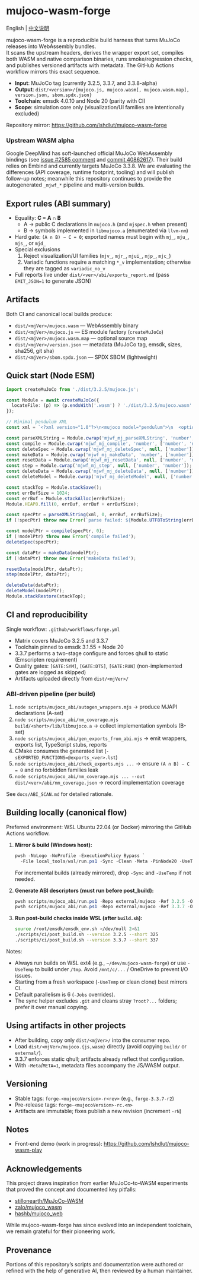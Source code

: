# mujoco-wasm-forge

English | [中文说明](README.zh-CN.md)

mujoco-wasm-forge is a reproducible build harness that turns MuJoCo releases into WebAssembly bundles.  
It scans the upstream headers, derives the wrapper export set, compiles both WASM and native comparison binaries, runs smoke/regression checks, and publishes versioned artifacts with metadata. The GitHub Actions workflow mirrors this exact sequence.

- **Input**: MuJoCo tag (currently 3.2.5, 3.3.7, and 3.3.8-alpha)  
- **Output**: `dist/<version>/{mujoco.js, mujoco.wasm[, mujoco.wasm.map], version.json, sbom.spdx.json}`  
- **Toolchain**: emsdk 4.0.10 and Node 20 (parity with CI)  
- **Scope**: simulation core only (visualization/UI families are intentionally excluded)

Repository mirror: https://github.com/lshdlut/mujoco-wasm-forge

### Upstream WASM alpha

Google DeepMind has soft-launched official MuJoCo WebAssembly bindings (see [issue #2585 comment](https://github.com/google-deepmind/mujoco/issues/2585#issuecomment-3473495118) and [commit 40862617](https://github.com/google-deepmind/mujoco/commit/4086261714d7cfbc1745d4c6cb0aa2116df45312)). Their build relies on Embind and currently targets MuJoCo 3.3.8. We are evaluating the differences (API coverage, runtime footprint, tooling) and will publish follow-up notes; meanwhile this repository continues to provide the autogenerated `_mjwf_*` pipeline and multi-version builds.

## Export rules (ABI summary)

- Equality: **C = A ∩ B**  
  - A → public C declarations in `mujoco.h` (and `mjspec.h` when present)  
  - B → symbols implemented in `libmujoco.a` (enumerated via `llvm-nm`)
- Hard gate: `(A ∩ B) − C = 0`; exported names must begin with `mj_`, `mju_`, `mjs_`, or `mjd_`
- Special exclusions  
  1. Reject visualization/UI families (`mjv_`, `mjr_`, `mjui_`, `mjp_`, `mjc_`)  
  2. Variadic functions require a matching `*_v` implementation; otherwise they are tagged as `variadic_no_v`
- Full reports live under `dist/<ver>/abi/exports_report.md` (pass `EMIT_JSON=1` to generate JSON)

## Artifacts

Both CI and canonical local builds produce:

- `dist/<mjVer>/mujoco.wasm` — WebAssembly binary
- `dist/<mjVer>/mujoco.js` — ES module factory (`createMuJoCo`)
- `dist/<mjVer>/mujoco.wasm.map` — optional source map
- `dist/<mjVer>/version.json` — metadata (MuJoCo tag, emsdk, sizes, sha256, git sha)
- `dist/<mjVer>/sbom.spdx.json` — SPDX SBOM (lightweight)

## Quick start (Node ESM)

```ts
import createMuJoCo from './dist/3.2.5/mujoco.js';

const Module = await createMuJoCo({
  locateFile: (p) => (p.endsWith('.wasm') ? './dist/3.2.5/mujoco.wasm' : p),
});

// Minimal pendulum XML
const xml = `<?xml version="1.0"?>\n<mujoco model="pendulum">\n  <option timestep="0.002" gravity="0 0 -9.81"/>\n  <worldbody>\n    <body name="link" pos="0 0 0.1">\n      <joint name="hinge" type="hinge" axis="0 1 0" damping="0.01"/>\n      <geom type="capsule" fromto="0 0 0 0 0 0.2" size="0.02" density="1000"/>\n    </body>\n  </worldbody>\n</mujoco>`;

const parseXMLString = Module.cwrap('mjwf_mj_parseXMLString', 'number', ['string', 'number', 'number', 'number']);
const compile = Module.cwrap('mjwf_mj_compile', 'number', ['number', 'number']);
const deleteSpec = Module.cwrap('mjwf_mj_deleteSpec', null, ['number']);
const makeData = Module.cwrap('mjwf_mj_makeData', 'number', ['number']);
const resetData = Module.cwrap('mjwf_mj_resetData', null, ['number', 'number']);
const step = Module.cwrap('mjwf_mj_step', null, ['number', 'number']);
const deleteData = Module.cwrap('mjwf_mj_deleteData', null, ['number']);
const deleteModel = Module.cwrap('mjwf_mj_deleteModel', null, ['number']);

const stackTop = Module.stackSave();
const errBufSize = 1024;
const errBuf = Module.stackAlloc(errBufSize);
Module.HEAP8.fill(0, errBuf, errBuf + errBufSize);

const specPtr = parseXMLString(xml, 0, errBuf, errBufSize);
if (!specPtr) throw new Error(`parse failed: ${Module.UTF8ToString(errBuf)}`);

const modelPtr = compile(specPtr, 0);
if (!modelPtr) throw new Error('compile failed');
deleteSpec(specPtr);

const dataPtr = makeData(modelPtr);
if (!dataPtr) throw new Error('makeData failed');

resetData(modelPtr, dataPtr);
step(modelPtr, dataPtr);

deleteData(dataPtr);
deleteModel(modelPtr);
Module.stackRestore(stackTop);
```

## CI and reproducibility

Single workflow: `.github/workflows/forge.yml`

- Matrix covers MuJoCo 3.2.5 and 3.3.7
- Toolchain pinned to emsdk 3.1.55 + Node 20
- 3.3.7 performs a two-stage configure and forces qhull to static (Emscripten requirement)
- Quality gates: `[GATE:SYM]`, `[GATE:DTS]`, `[GATE:RUN]` (non-implemented gates are logged as skipped)
- Artifacts uploaded directly from `dist/<mjVer>/`

### ABI-driven pipeline (per build)

1. `node scripts/mujoco_abi/autogen_wrappers.mjs` → produce MJAPI declarations (A-set)  
2. `node scripts/mujoco_abi/nm_coverage.mjs build/<short>/lib/libmujoco.a` → collect implementation symbols (B-set)  
3. `node scripts/mujoco_abi/gen_exports_from_abi.mjs` → emit wrappers, exports list, TypeScript stubs, reports  
4. CMake consumes the generated list (`-sEXPORTED_FUNCTIONS=@exports_<ver>.lst`)  
5. `node scripts/mujoco_abi/check_exports.mjs ...` → ensure `(A ∩ B) − C = 0` and no forbidden families leak  
6. `node scripts/mujoco_abi/nm_coverage.mjs ... --out dist/<ver>/abi/nm_coverage.json` → record implementation coverage

See `docs/ABI_SCAN.md` for detailed rationale.

## Building locally (canonical flow)

Preferred environment: WSL Ubuntu 22.04 (or Docker) mirroring the GitHub Actions workflow.

1. **Mirror & build (Windows host):**
   ```powershell
   pwsh -NoLogo -NoProfile -ExecutionPolicy Bypass `
     -File local_tools/wsl/run.ps1 -Sync -Clean -Meta -PinNode20 -UseTemp -Jobs 6
   ```
   For incremental builds (already mirrored), drop `-Sync` and `-UseTemp` if not needed.

2. **Generate ABI descriptors (must run before post_build):**
   ```powershell
   pwsh scripts/mujoco_abi/run.ps1 -Repo external/mujoco -Ref 3.2.5 -OutDir dist/3.2.5/abi
   pwsh scripts/mujoco_abi/run.ps1 -Repo external/mujoco -Ref 3.3.7 -OutDir dist/3.3.7/abi
   ```

3. **Run post-build checks inside WSL (after `build.sh`):**
   ```bash
   source /root/emsdk/emsdk_env.sh >/dev/null 2>&1
   ./scripts/ci/post_build.sh --version 3.2.5 --short 325
   ./scripts/ci/post_build.sh --version 3.3.7 --short 337
   ```

Notes:

- Always run builds on WSL ext4 (e.g., `~/dev/mujoco-wasm-forge`) or use `-UseTemp` to build under `/tmp`. Avoid `/mnt/c/...` / OneDrive to prevent I/O issues.
- Starting from a fresh workspace (`-UseTemp` or clean clone) best mirrors CI.
- Default parallelism is 6 (`-Jobs` overrides).
- The sync helper excludes `.git` and cleans stray `?root?...` folders; prefer it over manual copying.

## Using artifacts in other projects

- After building, copy only `dist/<mjVer>/` into the consumer repo.  
- Load `dist/<mjVer>/mujoco.{js,wasm}` directly (avoid copying `build/` or `external/`).  
- 3.3.7 enforces static qhull; artifacts already reflect that configuration.  
- With `-Meta`/`META=1`, metadata files accompany the JS/WASM output.

## Versioning

- Stable tags: `forge-<mujocoVersion>-r<rev>` (e.g., `forge-3.3.7-r2`)  
- Pre-release tags: `forge-<mujocoVersion>-rc.<n>`  
- Artifacts are immutable; fixes publish a new revision (increment `-rN`)

## Notes

- Front-end demo (work in progress): https://github.com/lshdlut/mujoco-wasm-play

## Acknowledgements

This project draws inspiration from earlier MuJoCo-to-WASM experiments that proved the concept and documented key pitfalls:

- [stillonearth/MuJoCo-WASM](https://github.com/stillonearth/MuJoCo-WASM)
- [zalo/mujoco_wasm](https://github.com/zalo/mujoco_wasm)
- [hashb/mujoco_web](https://github.com/hashb/mujoco_web)

While mujoco-wasm-forge has since evolved into an independent toolchain, we remain grateful for their pioneering work.

## Provenance

Portions of this repository’s scripts and documentation were authored or refined with the help of generative AI, then reviewed by a human maintainer.
